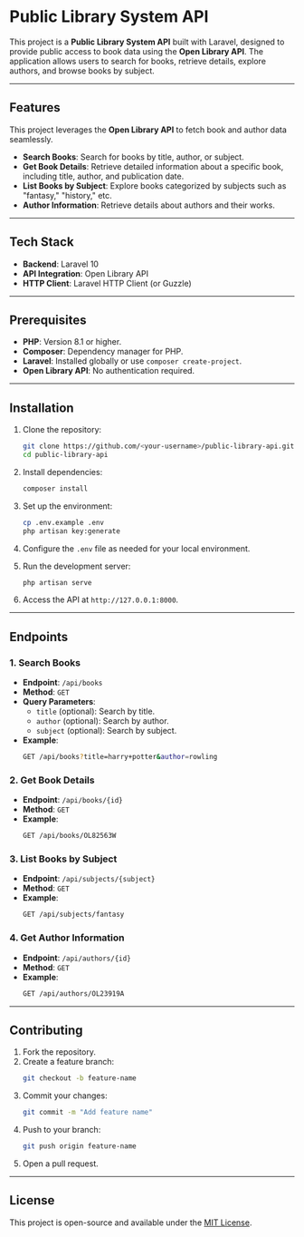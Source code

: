 # Public Library System API

This project is a **Public Library System API** built with Laravel, designed to provide public access to book data using the **Open Library API**. The application allows users to search for books, retrieve details, explore authors, and browse books by subject.

---

## Features

This project leverages the **Open Library API** to fetch book and author data seamlessly.

- **Search Books**: Search for books by title, author, or subject.
- **Get Book Details**: Retrieve detailed information about a specific book, including title, author, and publication date.
- **List Books by Subject**: Explore books categorized by subjects such as "fantasy," "history," etc.
- **Author Information**: Retrieve details about authors and their works.

---

## Tech Stack

- **Backend**: Laravel 10
- **API Integration**: Open Library API
- **HTTP Client**: Laravel HTTP Client (or Guzzle)

---

## Prerequisites

- **PHP**: Version 8.1 or higher.
- **Composer**: Dependency manager for PHP.
- **Laravel**: Installed globally or use `composer create-project`.
- **Open Library API**: No authentication required.

---

## Installation

1. Clone the repository:

   ```bash
   git clone https://github.com/<your-username>/public-library-api.git
   cd public-library-api
   ```

2. Install dependencies:

   ```bash
   composer install
   ```

3. Set up the environment:

   ```bash
   cp .env.example .env
   php artisan key:generate
   ```

4. Configure the `.env` file as needed for your local environment.

5. Run the development server:

   ```bash
   php artisan serve
   ```

6. Access the API at `http://127.0.0.1:8000`.

---

## Endpoints

### 1. Search Books

- **Endpoint**: `/api/books`
- **Method**: `GET`
- **Query Parameters**:
  - `title` (optional): Search by title.
  - `author` (optional): Search by author.
  - `subject` (optional): Search by subject.
- **Example**:
  ```bash
  GET /api/books?title=harry+potter&author=rowling
  ```

### 2. Get Book Details

- **Endpoint**: `/api/books/{id}`
- **Method**: `GET`
- **Example**:
  ```bash
  GET /api/books/OL82563W
  ```

### 3. List Books by Subject

- **Endpoint**: `/api/subjects/{subject}`
- **Method**: `GET`
- **Example**:
  ```bash
  GET /api/subjects/fantasy
  ```

### 4. Get Author Information

- **Endpoint**: `/api/authors/{id}`
- **Method**: `GET`
- **Example**:
  ```bash
  GET /api/authors/OL23919A
  ```

---

## Contributing

1. Fork the repository.
2. Create a feature branch:
   ```bash
   git checkout -b feature-name
   ```
3. Commit your changes:
   ```bash
   git commit -m "Add feature name"
   ```
4. Push to your branch:
   ```bash
   git push origin feature-name
   ```
5. Open a pull request.

---

## License

This project is open-source and available under the [MIT License](LICENSE).

